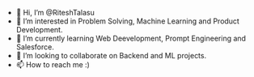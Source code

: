 - 👋 Hi, I’m @RiteshTalasu
- 👀 I’m interested in Problem Solving, Machine Learning and Product Development.
- 🌱 I’m currently learning Web Deevelopment, Prompt Engineering and Salesforce.
- 💞️ I’m looking to collaborate on Backend and ML projects.
- 📫 How to reach me :)

<!---
RiteshTalasu/RiteshTalasu is a ✨ special ✨ repository because its `README.md` (this file) appears on your GitHub profile.
You can click the Preview link to take a look at your changes.
--->
